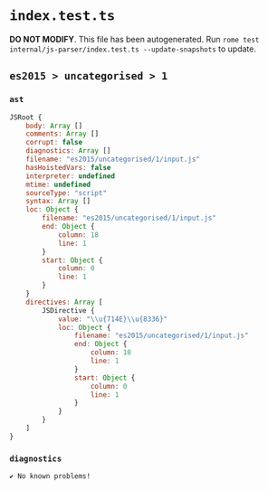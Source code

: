 # `index.test.ts`

**DO NOT MODIFY**. This file has been autogenerated. Run `rome test internal/js-parser/index.test.ts --update-snapshots` to update.

## `es2015 > uncategorised > 1`

### `ast`

```javascript
JSRoot {
	body: Array []
	comments: Array []
	corrupt: false
	diagnostics: Array []
	filename: "es2015/uncategorised/1/input.js"
	hasHoistedVars: false
	interpreter: undefined
	mtime: undefined
	sourceType: "script"
	syntax: Array []
	loc: Object {
		filename: "es2015/uncategorised/1/input.js"
		end: Object {
			column: 18
			line: 1
		}
		start: Object {
			column: 0
			line: 1
		}
	}
	directives: Array [
		JSDirective {
			value: "\\u{714E}\\u{8336}"
			loc: Object {
				filename: "es2015/uncategorised/1/input.js"
				end: Object {
					column: 18
					line: 1
				}
				start: Object {
					column: 0
					line: 1
				}
			}
		}
	]
}
```

### `diagnostics`

```
✔ No known problems!

```
